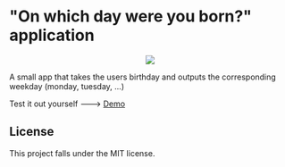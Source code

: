 # "On which day were you born?" application


<p align="center">
    <a href="https://github.com/MaximilianFreitag/birthday_calculator">
        <img src="https://github.com/MaximilianFreitag/birthday_calculator/birth.png">
    </a>
</p>


A small app that takes the users birthday and outputs the corresponding weekday (monday, tuesday, ...)


Test it out yourself ---> [Demo](https://share.streamlit.io/maximilianfreitag/birthday_calculator/main/birthday_calculator.py)


## License
This project falls under the MIT license.

